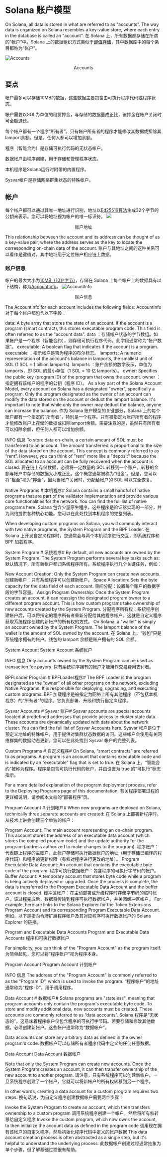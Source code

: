 # Solana 账户模型
On Solana, all data is stored in what are referred to as "accounts”. The way data is organized on Solana resembles a key-value store, where each entry in the database is called an "account".
在 Solana 上，所有数据都存储在所谓的“帐户”中。Solana 上的数据组织方式类似于[键值存储](https://en.wikipedia.org/wiki/Key%E2%80%93value_database)，其中数据库中的每个条目都称为“帐户”。

![Accounts](https://solana-developer-content.vercel.app/assets/docs/core/accounts/accounts.svg)
<center>Accounts</center>

## 要点
帐户最多可以存储10MB的数据，这些数据主要包含由可执行程序代码或程序状态。

帐户需要以SOL为单位的租赁押金，与存储的数据量成正比，该押金在帐户关闭时可全额退还。

每个帐户都有一个程序“所有者”。只有帐户所有者的程序才能修改其数据或扣除其lamport余额。但是，任何人都可以增加余额。

程序（智能合约）是存储可执行代码的无状态帐户。

数据帐户由程序创建，用于存储和管理程序状态。

本机程序是Solana运行时附带的内置程序。

Sysvar帐户是存储网络群集状态的特殊帐户。

## 帐户
每个帐户都可以通过其唯一地址进行识别，地址以[Ed25519算法](https://ed25519.cr.yp.to/)生成32个字节的公钥来表示。您可以将地址视为帐户的唯一标识符。
![](https://solana-developer-content.vercel.app/assets/docs/core/accounts/accounts.svg)
<center>账户地址 </center>

This relationship between the account and its address can be thought of as a key-value pair, where the address serves as the key to locate the corresponding on-chain data of the account.
账户与其地址之间的这种关系可以看作是键值对，其中地址用于定位账户相应链上数据。

### 账户信息
帐户的最大大小为[10MB（10兆字节）](https://github.com/solana-labs/solana/blob/27eff8408b7223bb3c4ab70523f8a8dca3ca6645/sdk/program/src/system_instruction.rs#L85)，存储在 Solana 上每个帐户上的数据具有以下结构，称为[AccountInfo](https://github.com/solana-labs/solana/blob/27eff8408b7223bb3c4ab70523f8a8dca3ca6645/sdk/program/src/account_info.rs#L19)。
![AccountInfo](https://solana-developer-content.vercel.app/assets/docs/core/accounts/accountinfo.svg)
<center>账户信息</center>

The AccountInfo for each account includes the following fields:
AccountInfo 对于每个帐户都包含以下字段：

data: A byte array that stores the state of an account. If the account is a program (smart contract), this stores executable program code. This field is often referred to as the "account data".
data ：存储帐户状态的字节数组。如果帐户是一个程序（智能合约），则存储可执行程序代码。此字段通常称为“帐户数据”。
executable: A boolean flag that indicates if the account is a program.
executable ：指示帐户是否为程序的布尔标志。
lamports: A numeric representation of the account's balance in lamports, the smallest unit of SOL (1 SOL = 1 billion lamports).
lamports ：账户余额的数字表示，单位为 lamports，即 SOL 的最小单位（1 SOL = 10 亿 lamports）。
owner: Specifies the public key (program ID) of the program that owns the account.
owner ：指定拥有该帐户的程序的公钥（程序 ID）。
As a key part of the Solana Account Model, every account on Solana has a designated "owner", specifically a program. Only the program designated as the owner of an account can modify the data stored on the account or deduct the lamport balance. It's important to note that while only the owner may deduct the balance, anyone can increase the balance.
作为 Solana 账户模型的关键部分，Solana 上的每个账户都有一个指定的“所有者”，特别是一个程序。只有被指定为账户所有者的程序才能修改账户上存储的数据或扣除lamport余额。需要注意的是，虽然只有所有者可以扣除余额，但任何人都可以增加余额。

INFO 信息
To store data on-chain, a certain amount of SOL must be transferred to an account. The amount transferred is proportional to the size of the data stored on the account. This concept is commonly referred to as “rent”. However, you can think of "rent" more like a "deposit" because the SOL allocated to an account can be fully recovered when the account is closed.
要在链上存储数据，必须将一定数量的 SOL 转移到一个账户。转移的金额与帐户中存储的数据大小成正比。这个概念通常被称为“租金”。但是，您可以将“租金”视为“押金”，因为当帐户关闭时，分配给帐户的 SOL 可以完全恢复。

Native Programs # 本机程序#
Solana contains a small handful of native programs that are part of the validator implementation and provide various core functionalities for the network. You can find the full list of native programs here.
Solana 包含少量原生程序，这些程序是验证器实现的一部分，并为网络提供各种核心功能。您可以在此处找到本机程序的完整列表。

When developing custom programs on Solana, you will commonly interact with two native programs, the System Program and the BPF Loader.
在 Solana 上开发自定义程序时，您通常会与两个本机程序进行交互，即系统程序和 BPF 加载程序。

System Program # 系统程序#
By default, all new accounts are owned by the System Program. The System Program performs several key tasks such as:
默认情况下，所有新帐户都归系统程序所有。系统程序执行几个关键任务，例如：

New Account Creation: Only the System Program can create new accounts.
创建新帐户：只有系统程序可以创建新帐户。
Space Allocation: Sets the byte capacity for the data field of each account.
空间分配：设置每个账户的数据字段的字节容量。
Assign Program Ownership: Once the System Program creates an account, it can reassign the designated program owner to a different program account. This is how custom programs take ownership of new accounts created by the System Program.
分配程序所有权：系统程序创建帐户后，可以将指定的程序所有者重新分配给其他程序帐户。这就是自定义程序获取系统程序创建的新帐户的所有权的方式。
On Solana, a "wallet" is simply an account owned by the System Program. The lamport balance of the wallet is the amount of SOL owned by the account.
在 Solana 上，“钱包”只是系统程序拥有的帐户。钱包的 lamport 余额是账户拥有的 SOL 金额。

System Account
System Account 系统帐户

INFO 信息
Only accounts owned by the System Program can be used as transaction fee payers.
只有系统程序拥有的帐户才能用作交易费用支付者。

BPFLoader Program # BPFLoader程序#
The BPF Loader is the program designated as the "owner" of all other programs on the network, excluding Native Programs. It is responsible for deploying, upgrading, and executing custom programs.
BPF 加载程序是被指定为网络上所有其他程序（不包括本机程序）的“所有者”的程序。它负责部署、升级和执行自定义程序。

Sysvar Accounts # Sysvar 账户#
Sysvar accounts are special accounts located at predefined addresses that provide access to cluster state data. These accounts are dynamically updated with data about the network cluster. You can find the full list of Sysvar Accounts here.
Sysvar 帐户是位于预定义地址的特殊帐户，用于提供对集群状态数据的访问。这些帐户会使用有关网络群集的数据动态更新。您可以在此处找到 Sysvar 帐户的完整列表。

Custom Programs # 自定义程序#
On Solana, “smart contracts” are referred to as programs. A program is an account that contains executable code and is indicated by an “executable” flag that is set to true.
在 Solana 上，“智能合约”被称为程序。程序是包含可执行代码的帐户，并由设置为 true 的“可执行”标志指示。

For a more detailed explanation of the program deployment process, refer to the Deploying Programs page of this documentation.
有关程序部署过程的更详细说明，请参阅本文档的“部署程序”页。

Program Account # 计划帐户#
When new programs are deployed on Solana, technically three separate accounts are created:
在 Solana 上部署新程序时，从技术上讲会创建三个单独的帐户：

Program Account: The main account representing an on-chain program. This account stores the address of an executable data account (which stores the compiled program code) and the update authority for the program (address authorized to make changes to the program).
程序账户：代表链上程序的主账户。此帐户存储可执行数据帐户的地址（用于存储已编译的程序代码）和程序的更新权限（有权对程序进行更改的地址）。
Program Executable Data Account: An account that contains the executable byte code of the program.
程序可执行数据帐户：包含程序的可执行字节码的帐户。
Buffer Account: A temporary account that stores byte code while a program is being actively deployed or upgraded. Once the process is complete, the data is transferred to the Program Executable Data Account and the buffer account is closed.
缓冲区帐户：在主动部署或升级程序时存储字节码的临时帐户。该过程完成后，数据将传输到程序可执行数据帐户，并关闭缓冲区帐户。
For example, here are links to the Solana Explorer for the Token Extensions Program Account and its corresponding Program Executable Data Account.
例如，以下是指向令牌扩展程序帐户及其对应程序可执行数据帐户的 Solana Explorer 的链接。

Program and Executable Data Accounts
Program and Executable Data Accounts
程序和可执行数据帐户

For simplicity, you can think of the "Program Account" as the program itself.
为简单起见，您可以将“程序帐户”视为程序本身。

Program Account
Program Account 计划帐户

INFO 信息
The address of the "Program Account" is commonly referred to as the “Program ID”, which is used to invoke the program.
“程序帐户”的地址通常称为“程序 ID”，用于调用程序。

Data Account # 数据帐户#
Solana programs are "stateless", meaning that program accounts only contain the program's executable byte code. To store and modify additional data, new accounts must be created. These accounts are commonly referred to as “data accounts”.
Solana 程序是“无状态的”，这意味着程序帐户仅包含程序的可执行字节码。若要存储和修改其他数据，必须创建新帐户。这些帐户通常称为“数据帐户”。

Data accounts can store any arbitrary data as defined in the owner program's code.
数据帐户可以存储所有者程序代码中定义的任何任意数据。

Data Account
Data Account 数据帐户

Note that only the System Program can create new accounts. Once the System Program creates an account, it can then transfer ownership of the new account to another program.
请注意，只有系统程序可以创建新帐户。一旦系统程序创建了一个帐户，它就可以将新帐户的所有权转移到另一个程序。

In other words, creating a data account for a custom program requires two steps:
换句话说，为自定义程序创建数据帐户需要两个步骤：

Invoke the System Program to create an account, which then transfers ownership to a custom program
调用系统程序创建一个帐户，然后将所有权转移给自定义程序
Invoke the custom program, which now owns the account, to then initialize the account data as defined in the program code
调用现在拥有该帐户的自定义程序，然后初始化程序代码中定义的帐户数据
This data account creation process is often abstracted as a single step, but it's helpful to understand the underlying process.
此数据帐户创建过程通常抽象为单个步骤，但了解基础过程很有帮助。